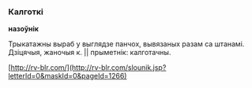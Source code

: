 ### Калготкі
**назоўнік**

Трыкатажны выраб у выглядзе панчох, вывязаных разам са штанамі. Дзіцячыя, жаночыя к. || прыметнік: калготачны.

<a rel="author">[http://rv-blr.com/](http://rv-blr.com/slounik.jsp?letterId=0&maskId=0&pageId=1266)</a>

